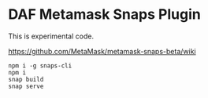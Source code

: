 # DAF Metamask Snaps Plugin

This is experimental code.

https://github.com/MetaMask/metamask-snaps-beta/wiki

```
npm i -g snaps-cli
npm i
snap build
snap serve
```